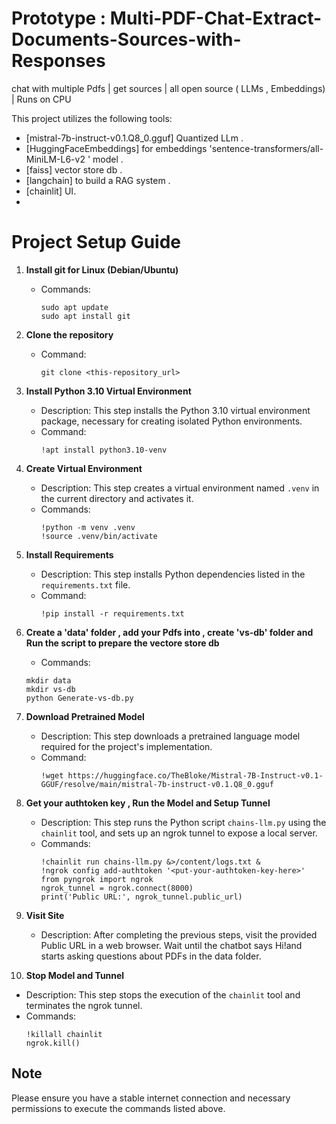 # Prototype : Multi-PDF-Chat-Extract-Documents-Sources-with-Responses 
chat with multiple Pdfs | get sources | all open source ( LLMs , Embeddings) | Runs on CPU

This project utilizes the following tools:

- [mistral-7b-instruct-v0.1.Q8_0.gguf] Quantized LLm .
- [HuggingFaceEmbeddings] for embeddings 'sentence-transformers/all-MiniLM-L6-v2 ' model .
- [faiss] vector store db .
- [langchain] to build a RAG system .
- [chainlit] UI.
- 
# Project Setup Guide

1. **Install git for  Linux (Debian/Ubuntu)**
   - Commands:
     ```
     sudo apt update
     sudo apt install git
     ```
2. **Clone the repository**
   - Command:
     ```
     git clone <this-repository_url>
     ```
3. **Install Python 3.10 Virtual Environment**
   - Description: This step installs the Python 3.10 virtual environment package, necessary for creating isolated Python environments.
   - Command:
     ```
     !apt install python3.10-venv
     ```
4. **Create Virtual Environment**
   - Description: This step creates a virtual environment named `.venv` in the current directory and activates it.
   - Commands:
     ```
     !python -m venv .venv
     !source .venv/bin/activate
     ```
5. **Install Requirements**
   - Description: This step installs Python dependencies listed in the `requirements.txt` file.
   - Command:
     ```
     !pip install -r requirements.txt
     ```
 6. **Create a 'data'  folder , add your Pdfs into , create 'vs-db' folder and Run the  script to prepare the vectore store db**
    - Commands:
     ```
     mkdir data
     mkdir vs-db
     python Generate-vs-db.py
     ```
7. **Download Pretrained Model**
   - Description: This step downloads a pretrained language model required for the project's implementation.
   - Command:
     ```
     !wget https://huggingface.co/TheBloke/Mistral-7B-Instruct-v0.1-GGUF/resolve/main/mistral-7b-instruct-v0.1.Q8_0.gguf
     ```
8. **Get your authtoken key , Run the Model and Setup Tunnel**
   - Description: This step runs the Python script `chains-llm.py` using the `chainlit` tool, and sets up an ngrok tunnel to expose a local server.
   - Commands:
     ```
     !chainlit run chains-llm.py &>/content/logs.txt &
     !ngrok config add-authtoken '<put-your-authtoken-key-here>'
     from pyngrok import ngrok
     ngrok_tunnel = ngrok.connect(8000)
     print('Public URL:', ngrok_tunnel.public_url)
     ```
9. **Visit Site**
   - Description: After completing the previous steps, visit the provided Public URL in a web browser. Wait until the chatbot says Hi!and starts asking questions about PDFs in the data folder.
   
10. **Stop Model and Tunnel**
   - Description: This step stops the execution of the `chainlit` tool and terminates the ngrok tunnel.
   - Commands:
     ```
     !killall chainlit
     ngrok.kill()
     ```

## Note
Please ensure you have a stable internet connection and necessary permissions to execute the commands listed above.
